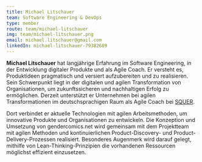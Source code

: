 ```yaml
---
title: Michael Litschauer
team: Software Engineering & DevOps
type: member
route: team/michael-litschauer
img: team/michael-litschauer.png
email: michael.litschauer@gmail.com
linkedIn: michael-litschauer-79382689
---
```


**Michael Litschauer** hat langjährige Erfahrung im Software Engineering, in der Entwicklung digitaler Produkte und als Agile Coach. Er versteht es, Produktideen pragmatisch und versiert aufzubereiten und zu realisieren. Sein Schwerpunkt liegt in der digitalen und agilen Transformation von Organisationen, um zukunftssicheren und nachhaltigen Erfolg zu ermöglichen.
Derzeit unterstützt er Unternehmen bei agilen Transformationen im deutschsprachigen Raum als Agile Coach bei [SQUER](https://squer.io).
<!--more -->
Dort verbindet er aktuelle Technologien mit agilen Arbeitsmethoden, um innovative Produkte und Organisationen zu entwickeln.
Die Konzeption und Umsetzung von gendercomics.net wird gemeinsam mit dem Projektteam mit agilen Methoden und kontinuierlichen Product-Discovery- und Product-Delivery-Prozessen realisiert. Besonderes Augenmerk wird darauf gelegt, mithilfe von Lean-Thinking-Prinzipien die vorhandenen Ressourcen möglichst effizient einzusetzen.
